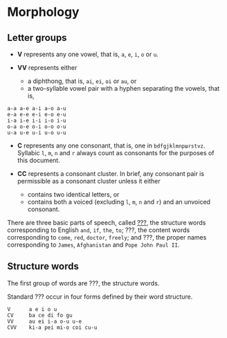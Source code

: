 # Morphology

## Letter groups

- **V** represents any one vowel, that is, `a`, `e`, `i`, `o` or `u`.

- **VV** represents either
  - a diphthong, that is, `ai`, `ei`, `oi` or `au`, or
  - a two-syllable vowel pair with a hyphen separating the vowels, that is,

```
a-a a-e a-i a-o a-u
e-a e-e e-i e-o e-u
i-a i-e i-i i-o i-u
o-a o-e o-i o-o o-u
u-a u-e u-i u-o u-u
```

- **C** represents any one consonant, that is, one in <code>bdfgjklmnp&#x448;rstvz</code>. Syllabic `l`, `m`, `n` and `r` always count as consonants for the purposes of this document.

- **CC** represents a consonant cluster. In brief, any consonant pair is permissible as a consonant cluster unless it either
  - contains two identical letters, or
  - contains both a voiced (excluding `l`, `m`, `n` and `r`) and an unvoiced consonant.

There are three basic parts of speech, called [???](#structure-words), the structure words corresponding to English `and`, `if`, `the`, `to`; ???, the content words corresponding to `come`, `red`, `doctor`, `freely`; and ???, the proper names corresponding to `James`, `Afghanistan` and `Pope John Paul II`.

## Structure words

The first group of words are ???, the structure words.

Standard ??? occur in four forms defined by their word structure.

```
V      a e i o u
CV     ba ce di fo gu
VV     au ei i-a o-u u-e
CVV    ki-a pei mi-o coi cu-u
```
